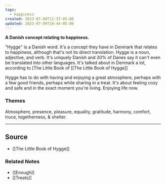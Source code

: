 ```yaml
---
tags:
  - happiness
created: 2023-07-08T11:37-05:00
updated: 2023-07-09T10:44-05:00
---
```

**A Danish concept relating to happiness.**

"Hygge" is a Danish word. It's a concept they have in Denmark that relates to happiness, although that's not its direct translation. Hygge is a noun, adjective, and verb. It's uniquely Danish and 30% of Danes say it can't even be translated into other languages. It's talked about in Denmark a lot, according to [The Little Book of [[The Little Book of Hygge]]

Hygge has to do with having and enjoying a great atmosphere, perhaps with a few good friends, perhaps while sharing in a treat. It's about feeling cozy and safe and in the exact moment you're living. Enjoying life now. 

### Themes

Atmosphere, presence, pleasure, equality, gratitude, harmony, comfort, truce, togetherness, & shelter.

---

## Source
- [[The Little Book of Hygge]]

### Related Notes
- [[Enough]] 
- [[Treats]]